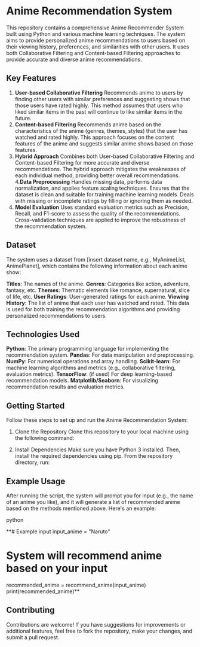 # Anime Recommendation System
This repository contains a comprehensive Anime Recommender System built using Python and various machine learning techniques. The system aims to provide personalized anime recommendations to users based on their viewing history, preferences, and similarities with other users. It uses both Collaborative Filtering and Content-based Filtering approaches to provide accurate and diverse anime recommendations.

## Key Features
1. **User-based Collaborative Filtering**
Recommends anime to users by finding other users with similar preferences and suggesting shows that those users have rated highly.
This method assumes that users who liked similar items in the past will continue to like similar items in the future.
2. **Content-based Filtering**
Recommends anime based on the characteristics of the anime (genres, themes, styles) that the user has watched and rated highly.
This approach focuses on the content features of the anime and suggests similar anime shows based on those features.
3. **Hybrid Approach**
Combines both User-based Collaborative Filtering and Content-based Filtering for more accurate and diverse recommendations.
The hybrid approach mitigates the weaknesses of each individual method, providing better overall recommendations.
4.**Data Preprocessing**
Handles missing data, performs data normalization, and applies feature scaling techniques.
Ensures that the dataset is clean and suitable for training machine learning models.
Deals with missing or incomplete ratings by filling or ignoring them as needed.
5. **Model Evaluation**
Uses standard evaluation metrics such as Precision, Recall, and F1-score to assess the quality of the recommendations.
Cross-validation techniques are applied to improve the robustness of the recommendation system.

## Dataset

The system uses a dataset from [insert dataset name, e.g., MyAnimeList, AnimePlanet], which contains the following information about each anime show:

**Titles**: The names of the anime.
**Genres**: Categories like action, adventure, fantasy, etc.
**Themes**: Thematic elements like romance, supernatural, slice of life, etc.
**User Ratings**: User-generated ratings for each anime.
**Viewing History**: The list of anime that each user has watched and rated.
This data is used for both training the recommendation algorithms and providing personalized recommendations to users.

## Technologies Used
**Python**: The primary programming language for implementing the recommendation system.
**Pandas**: For data manipulation and preprocessing.
**NumPy**: For numerical operations and array handling.
**Scikit-learn**: For machine learning algorithms and metrics (e.g., collaborative filtering, evaluation metrics).
**TensorFlow**: (if used) For deep learning-based recommendation models.
**Matplotlib/Seaborn**: For visualizing recommendation results and evaluation metrics.

## Getting Started
Follow these steps to set up and run the Anime Recommendation System:

1. Clone the Repository
Clone this repository to your local machine using the following command:


2. Install Dependencies
Make sure you have Python 3 installed. Then, install the required dependencies using pip. From the repository directory, run:



## Example Usage
After running the script, the system will prompt you for input (e.g., the name of an anime you like), and it will generate a list of recommended anime based on the methods mentioned above. Here's an example:

python

**# Example input
input_anime = "Naruto"
# System will recommend anime based on your input
recommended_anime = recommend_anime(input_anime)
print(recommended_anime)**
## Contributing
Contributions are welcome! If you have suggestions for improvements or additional features, feel free to fork the repository, make your changes, and submit a pull request.
